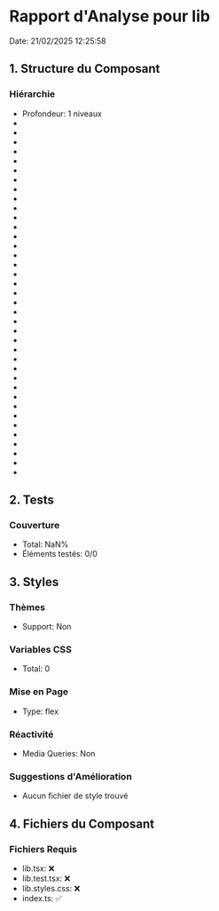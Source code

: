 # Rapport d'Analyse pour lib

Date: 21/02/2025 12:25:58

## 1. Structure du Composant

### Hiérarchie

- Profondeur: 1 niveaux
- <ReadonlyRangeTree>
- <ReadonlyRangeTree>
- <number>
- <ReadonlyRangeTree>
- <number>
- <number>
- <number>
- <number>
- <number>
- <number>
- <number>
- <number>
- <number>
- <number>
- <ProcessCov>
- <ScriptCov>
- <FunctionCov>
- <RangeCov>
- <ScriptCov>
- <ScriptCov>
- <FunctionCov>
- <FunctionCov>
- <RangeCov>
- <RangeCov>
- <ProcessCov>
- <string>
- <ScriptCov>
- <string>
- <FunctionCov>
- <FunctionCov>
- <RangeTree>
- <RangeTree>
- <number>
- <RangeTree>
- <number>
- <number>
- <number>
- <RangeCov>

## 2. Tests

### Couverture

- Total: NaN%
- Éléments testés: 0/0

## 3. Styles

### Thèmes

- Support: Non

### Variables CSS

- Total: 0

### Mise en Page

- Type: flex

### Réactivité

- Media Queries: Non

### Suggestions d'Amélioration

- Aucun fichier de style trouvé

## 4. Fichiers du Composant

### Fichiers Requis

- lib.tsx: ❌
- lib.test.tsx: ❌
- lib.styles.css: ❌
- index.ts: ✅
